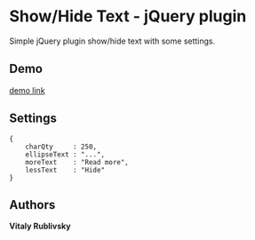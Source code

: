 # Show/Hide Text - jQuery plugin

Simple jQuery plugin show/hide text  with some settings.

## Demo

[demo link](https://rublikfun.github.io/show-hide-text/)

## Settings

```
{
    charQty     : 250,
    ellipseText : "...",
    moreText    : "Read more",
    lessText    : "Hide"
}
```
## Authors

**Vitaly Rublivsky**
